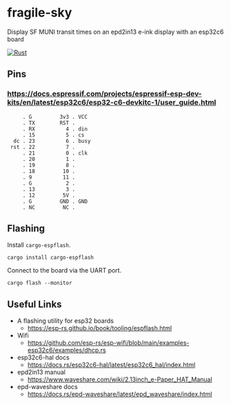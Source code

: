 # fragile-sky
Display SF MUNI transit times on an epd2in13 e-ink display with an esp32c6 board

[![Rust](https://github.com/ellishg/fragile-sky/actions/workflows/build.yml/badge.svg?branch=main)](https://github.com/ellishg/fragile-sky/actions/workflows/build.yml)

## Pins
### https://docs.espressif.com/projects/espressif-esp-dev-kits/en/latest/esp32c6/esp32-c6-devkitc-1/user_guide.html
```
     . G         3v3 . VCC
     . TX        RST .
     . RX          4 . din
     . 15          5 . cs
  dc . 23          6 . busy
 rst . 22          7 .
     . 21          0 . clk
     . 20          1 .
     . 19          8 .
     . 18         10 .
     . 9          11 .
     . G           2 .
     . 13          3 .
     . 12         5V .
     . G         GND . GND
     . NC         NC .
```

## Flashing
Install `cargo-espflash`.
```
cargo install cargo-espflash
```

Connect to the board via the UART port.
```
cargo flash --monitor
```

## Useful Links

* A flashing utility for esp32 boards
  * https://esp-rs.github.io/book/tooling/espflash.html
* Wifi
  * https://github.com/esp-rs/esp-wifi/blob/main/examples-esp32c6/examples/dhcp.rs
* esp32c6-hal docs
  * https://docs.rs/esp32c6-hal/latest/esp32c6_hal/index.html
* epd2in13 manual
  * https://www.waveshare.com/wiki/2.13inch_e-Paper_HAT_Manual
* epd-waveshare docs
  * https://docs.rs/epd-waveshare/latest/epd_waveshare/index.html
